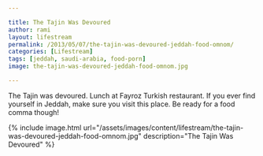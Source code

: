 ```yaml
---

title: The Tajin Was Devoured
author: rami
layout: lifestream 
permalink: /2013/05/07/the-tajin-was-devoured-jeddah-food-omnom/
categories: [Lifestream]
tags: [jeddah, saudi-arabia, food-porn]
image: the-tajin-was-devoured-jeddah-food-omnom.jpg

---
```


The Tajin was devoured. Lunch at Fayroz Turkish restaurant. If you ever find yourself in Jeddah, make sure you visit this place. Be ready for a food comma though!

{% include image.html url="/assets/images/content/lifestream/the-tajin-was-devoured-jeddah-food-omnom.jpg" description="The Tajin Was Devoured" %}
